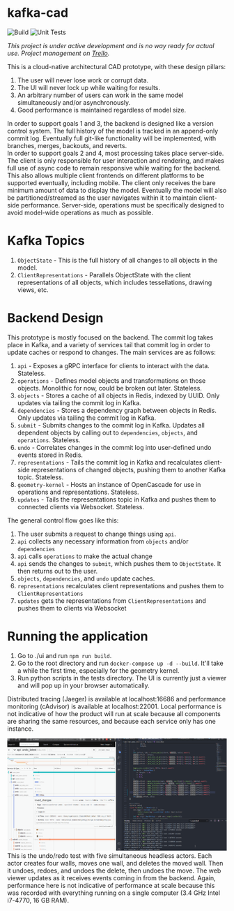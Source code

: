 # kafka-cad
![Build](https://github.com/swilcox3/kafka-cad/workflows/Build/badge.svg) ![Unit Tests](https://github.com/swilcox3/kafka-cad/workflows/Unit%20Tests/badge.svg)

_This project is under active development and is no way ready for actual use.  Project management on [Trello](https://trello.com/b/p26TaV27)._

This is a cloud-native architectural CAD prototype, with these design pillars:
1. The user will never lose work or corrupt data.
2. The UI will never lock up while waiting for results.
3. An arbitrary number of users can work in the same model simultaneously and/or asynchronously.
4. Good performance is maintained regardless of model size.

In order to support goals 1 and 3, the backend is designed like a version control system.  The full history of the model is tracked in an append-only commit log.  Eventually full git-like functionality will be implemented, with branches, merges, backouts, and reverts.  
In order to support goals 2 and 4, most processing takes place server-side.  The client is only responsible for user interaction and rendering, and makes full use of async code to remain responsive while waiting for the backend.  This also allows multiple client frontends on different platforms to be supported eventually, including mobile.  The client only receives the bare minimum amount of data to display the model.  Eventually the model will also be partitioned/streamed as the user navigates within it to maintain client-side performance.  Server-side, operations must be specifically designed to avoid model-wide operations as much as possible.

# Kafka Topics
1. `ObjectState` - This is the full history of all changes to all objects in the model.
2. `ClientRepresentations` - Parallels ObjectState with the client representations of all objects, which includes tessellations, drawing views, etc.

# Backend Design
This prototype is mostly focused on the backend.  The commit log takes place in Kafka, and a variety of services tail that commit log in order to update caches or respond to changes.  The main services are as follows:
1. `api` - Exposes a gRPC interface for clients to interact with the data.  Stateless.
2. `operations` - Defines model objects and transformations on those objects.  Monolithic for now, could be broken out later.  Stateless.
3. `objects` - Stores a cache of all objects in Redis, indexed by UUID.  Only updates via tailing the commit log in Kafka.  
4. `dependencies` - Stores a dependency graph between objects in Redis.  Only updates via tailing the commit log in Kafka.
5. `submit` - Submits changes to the commit log in Kafka.  Updates all dependent objects by calling out to `dependencies`, `objects`, and `operations`.  Stateless.
6. `undo` - Correlates changes in the commit log into user-defined undo events stored in Redis.  
7. `representations` - Tails the commit log in Kafka and recalculates client-side representations of changed objects, pushing them to another Kafka topic.  Stateless.
8. `geometry-kernel` - Hosts an instance of OpenCascade for use in operations and representations.  Stateless.
9. `updates` - Tails the representations topic in Kafka and pushes them to connected clients via Websocket.  Stateless.

The general control flow goes like this:
1. The user submits a request to change things using `api`.
2. `api` collects any necessary information from `objects` and/or `dependencies`
3. `api` calls `operations` to make the actual change
4. `api` sends the changes to `submit`, which pushes them to `ObjectState`.  It then returns out to the user.
5. `objects`, `dependencies`, and `undo` update caches.
6. `representations` recalculates client representations and pushes them to `ClientRepresentations`
6. `updates` gets the representations from `ClientRepresentations` and pushes them to clients via Websocket

# Running the application
1. Go to ./ui and run `npm run build`.  
2. Go to the root directory and run `docker-compose up -d --build`.  It'll take a while the first time, especially for the geometry kernel.
3. Run python scripts in the tests directory.  The UI is currently just a viewer and will pop up in your browser automatically.

Distributed tracing (Jaeger) is available at localhost:16686 and performance monitoring (cAdvisor) is available at localhost:22001.  Local performance is not indicative of how the product will run at scale because all components are sharing the same resources, and because each service only has one instance.

![](./tests/test_undo_redo/five_actors.gif)
This is the undo/redo test with five simultaneous headless actors.  Each actor creates four walls, moves one wall, and deletes the moved wall.  Then it undoes, redoes, and undoes the delete, then undoes the move.  The web viewer updates as it receives events coming in from the backend.  Again, performance here is not indicative of performance at scale because this was recorded with everything running on a single computer (3.4 GHz Intel i7-4770, 16 GB RAM).




